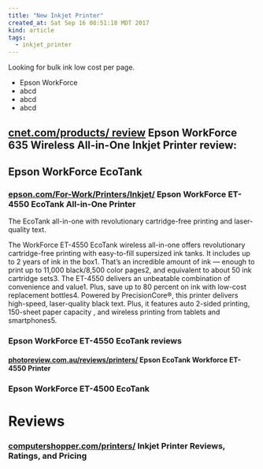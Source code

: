 ```yaml
---
title: "New Inkjet Printer"
created_at: Sat Sep 16 08:51:18 MDT 2017
kind: article
tags:
  - inkjet_printer
---
```


Looking for bulk ink low cost per page.

<ul>
  <li>Epson WorkForce</li>
  <li>abcd</li>
  <li>abcd</li>
  <li>abcd</li>
</ul>

<h2>
  <a href="https://www.cnet.com/products/epson-workforce-635-wireless-all-in-one-inkjet-printer/review/" target="_blank">cnet.com/products/ review</a>
  Epson WorkForce 635 Wireless All-in-One Inkjet Printer review: 
</h2>

<h2>Epson WorkForce EcoTank</h2>

<h3>
  <a href="https://epson.com/For-Work/Printers/Inkjet/Epson-WorkForce-ET-4550-EcoTank-All-in-One-Printer/p/C11CE71201" target="_blank">epson.com/For-Work/Printers/Inkjet/</a>
  Epson WorkForce ET-4550 EcoTank All-in-One Printer
</h3>

The EcoTank all-in-one with revolutionary cartridge-free printing and
laser-quality text.

The WorkForce ET-4550 EcoTank wireless all-in-one offers revolutionary
cartridge-free printing with easy-to-fill supersized ink tanks. It
includes up to 2 years of ink in the box1. That’s an incredible amount
of ink — enough to print up to 11,000 black/8,500 color pages2,
and equivalent to about 50 ink cartridge sets3. The ET-4550 delivers
an unbeatable combination of convenience and value1. Plus, save up
to 80 percent on ink with low-cost replacement bottles4. Powered by
PrecisionCore®, this printer delivers high-speed, laser-quality black
text. Plus, it features auto 2-sided printing, 150-sheet paper capacity ,
and wireless printing from tablets and smartphones5.

<h3>Epson WorkForce ET-4550 EcoTank reviews</h3>

<h4>
  <a href="http://photoreview.com.au/reviews/printers/epson-ecotank-workforce-et-4550-printer" target="_blank">photoreview.com.au/reviews/printers/</a>
  Epson EcoTank Workforce ET-4550 Printer
</h4>

<h3>Epson WorkForce ET-4500 EcoTank</H3>

<h1>Reviews</h1>

<h3>
  <a href="http://www.computershopper.com/printers/inkjet" target="_blank">computershopper.com/printers/</a>
  Inkjet Printer Reviews, Ratings, and Pricing
</h3>

<!--
html boilerplate
<a href="" target="_blank"></a>
<a name=""></a>
<img src="" width="400px">
<ul>
  <li></li>
</ul>
<pre>
</pre>
<pre><code>
</code></pre>
<math xmlns='http://www.w3.org/1998/Math/MathML' display='block'>
</math>
-->
